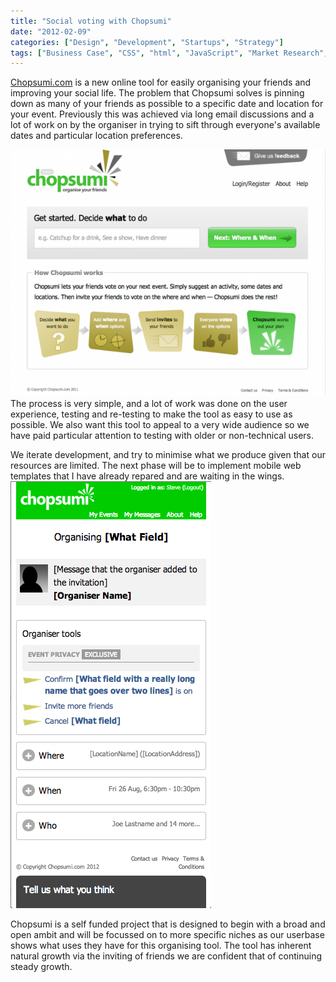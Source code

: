 ```yaml
---
title: "Social voting with Chopsumi"
date: "2012-02-09"
categories: ["Design", "Development", "Startups", "Strategy"]
tags: ["Business Case", "CSS", "html", "JavaScript", "Market Research", "Marketing", "mobile", "Product Management", "Product Roadmaps", "User Experience Design", "User Research", "User Testing", "Visual Design"]
---
```


[Chopsumi.com](http://chopsumi.com "Social voting with Chopsumi") is a new online tool for easily organising your friends and improving your social life. The problem that Chopsumi solves is pinning down as many of your friends as possible to a specific date and location for your event. Previously this was achieved via long email discussions and a lot of work on by the organiser in trying to sift through everyone's available dates and particular location preferences.

![](./Screen-Shot-2012-05-09-at-10.04.04-AM-600x470.png "Chopsumi Home Page") 
The process is very simple, and a lot of work was done on the user experience, testing and re-testing to make the tool as easy to use as possible. We also want this tool to appeal to a very wide audience so we have paid particular attention to testing with older or non-technical users.

We iterate development, and try to minimise what we produce given that our resources are limited. The next phase will be to implement mobile web templates that I have already repared and are waiting in the wings.  
![](./Screen-Shot-2014-01-07-at-11.49.08-AM.png) 

Chopsumi is a self funded project that is designed to begin with a broad and open ambit and will be focussed on to more specific niches as our userbase shows what uses they have for this organising tool. The tool has inherent natural growth via the inviting of friends we are confident that of continuing steady growth.
